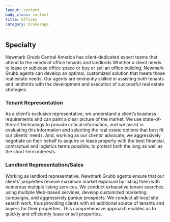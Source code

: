 ```yaml
---
layout: content
body_class: content
title: Offices
category: brokerage
---
```

## Specialty

Newmark Grubb Central America has client-dedicated expert teams  that attend to the needs of office tenants and landlords Whether a client needs to lease or sublease office space or buy or sell an office building, Newmark Grubb agents can develop an optimal, customized solution that meets those real estate needs. Our agents are eminently skilled in assisting both tenants and landlords with the development and execution of successful real estate strategies

### Tenant Representation

As a client’s exclusive representative, we understand a client’s business requirements and can paint a clear picture of the market. We use state-of-the-art technology to provide critical information, and we assist in evaluating this information and selecting the real estate options that best fit our clients’ needs. And, working as our clients’ advocate,  we aggressively negotiate on their behalf to acquire or lease property with the best financial, contractual and logistics terms possible, to protect both the long  as well as the short-term interests.

### Landlord Representation/Sales

Working as  landlord representative, Newmark Grubb agents ensure that our clients’  properties receive maximum market exposure by listing them with numerous multiple listing services. We conduct exhaustive tenant searches using multiple Web-based services, develop customized marketing campaigns, and aggressively pursue prospects. We conduct all local site search work, thus providing clients with an additional source of tenants and buyers for their properties. This comprehensive approach enables us to quickly and efficiently lease or sell properties.

